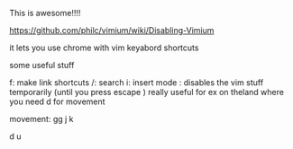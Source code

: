 
This is awesome!!!!

https://github.com/philc/vimium/wiki/Disabling-Vimium


it lets you use chrome with vim keyabord shortcuts

some useful stuff

f:
  make link shortcuts
/:
  search
i:
  insert mode : disables the vim stuff temporarily (until you press escape )
  really useful for ex on theland where you need d for movement

movement:
gg
j
k

d 
u 


